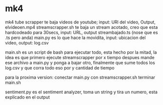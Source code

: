 # mk4
mk4
tube scrapper te baja videos de youtube; input: URl del video, Output, elvideoen.mp4
streamscrapper.sh te baja un stream acotado, creo que esta hardcodeado para 30secs, input: URL, output streambajado.ts 
(nose que es .ts pero anda)
main.py es lo que hace la movidita, input: ubicacion del video, output: log.csv

main.sh es un script de bash para ejecutar todo, esta hecho por la mitad, la idea es que primero ejecute streamscrapper por x tiempo despues mande ese
archivo a main.py y ponga a bajar otro, finalmente que sume todos los log.csv y que corra todo eso por y cantidad de tiempo

para la proxima version:
   conectar main.py con streamscrapper.sh
   terminar main.sh
   
   
   
sentiment.py es el sentiment analyzer, toma un string y tira un numero, esta explicado en el output
